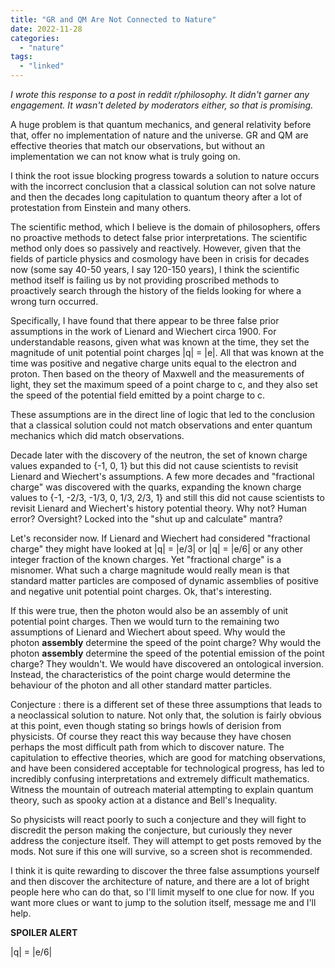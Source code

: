 ```yaml
---
title: "GR and QM Are Not Connected to Nature"
date: 2022-11-28
categories: 
  - "nature"
tags: 
  - "linked"
---
```


_I wrote this response to a post in reddit r/philosophy. It didn't garner any engagement. It wasn't deleted by moderators either, so that is promising._

A huge problem is that quantum mechanics, and general relativity before that, offer no implementation of nature and the universe. GR and QM are effective theories that match our observations, but without an implementation we can not know what is truly going on.

I think the root issue blocking progress towards a solution to nature occurs with the incorrect conclusion that a classical solution can not solve nature and then the decades long capitulation to quantum theory after a lot of protestation from Einstein and many others. 

The scientific method, which I believe is the domain of philosophers, offers no proactive methods to detect false prior interpretations. The scientific method only does so passively and reactively. However, given that the fields of particle physics and cosmology have been in crisis for decades now (some say 40-50 years, I say 120-150 years), I think the scientific method itself is failing us by not providing proscribed methods to proactively search through the history of the fields looking for where a wrong turn occurred.

Specifically, I have found that there appear to be three false prior assumptions in the work of Lienard and Wiechert circa 1900. For understandable reasons, given what was known at the time, they set the magnitude of unit potential point charges |q| = |e|. All that was known at the time was positive and negative charge units equal to the electron and proton. Then based on the theory of Maxwell and the measurements of light, they set the maximum speed of a point charge to c, and they also set the speed of the potential field emitted by a point charge to c.

These assumptions are in the direct line of logic that led to the conclusion that a classical solution could not match observations and enter quantum mechanics which did match observations. 

Decade later with the discovery of the neutron, the set of known charge values expanded to {-1, 0, 1} but this did not cause scientists to revisit Lienard and Wiechert's assumptions. A few more decades and "fractional charge" was discovered with the quarks, expanding the known charge values to {-1, -2/3, -1/3, 0, 1/3, 2/3, 1} and still this did not cause scientists to revisit Lienard and Wiechert's history potential theory. Why not? Human error? Oversight? Locked into the "shut up and calculate" mantra?

Let's reconsider now. If Lienard and Wiechert had considered "fractional charge" they might have looked at |q| = |e/3| or |q| = |e/6| or any other integer fraction of the known charges. Yet "fractional charge" is a misnomer. What such a charge magnitude would really mean is that standard matter particles are composed of dynamic assemblies of positive and negative unit potential point charges. Ok, that's interesting. 

If this were true, then the photon would also be an assembly of unit potential point charges. Then we would turn to the remaining two assumptions of Lienard and Wiechert about speed. Why would the photon **assembly** determine the speed of the point charge? Why would the photon **assembly** determine the speed of the potential emission of the point charge? They wouldn't. We would have discovered an ontological inversion. Instead, the characteristics of the point charge would determine the behaviour of the photon and all other standard matter particles. 

Conjecture : there is a different set of these three assumptions that leads to a neoclassical solution to nature. Not only that, the solution is fairly obvious at this point, even though stating so brings howls of derision from physicists. Of course they react this way because they have chosen perhaps the most difficult path from which to discover nature. The capitulation to effective theories, which are good for matching observations, and have been considered acceptable for technological progress, has led to incredibly confusing interpretations and extremely difficult mathematics. Witness the mountain of outreach material attempting to explain quantum theory, such as spooky action at a distance and Bell's Inequality.

So physicists will react poorly to such a conjecture and they will fight to discredit the person making the conjecture, but curiously they never address the conjecture itself. They will attempt to get posts removed by the mods. Not sure if this one will survive, so a screen shot is recommended.

I think it is quite rewarding to discover the three false assumptions yourself and then discover the architecture of nature, and there are a lot of bright people here who can do that, so I'll limit myself to one clue for now. If you want more clues or want to jump to the solution itself, message me and I'll help.

**SPOILER ALERT**

|q| = |e/6|

